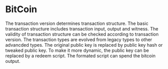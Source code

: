 # BitCoin

The transaction version determines transaction structure. The basic transaction structure includes transaction input, output and witness. The validity of transaction structure can be checked according to transaction version. The transaction types are evolved from legacy types to other advancded types. The original public key is replaced by public key hash or tweaked public key. To make it more dynamic, the public key can be replaced by a redeem script. The formated script can spend the bitcoin output.
